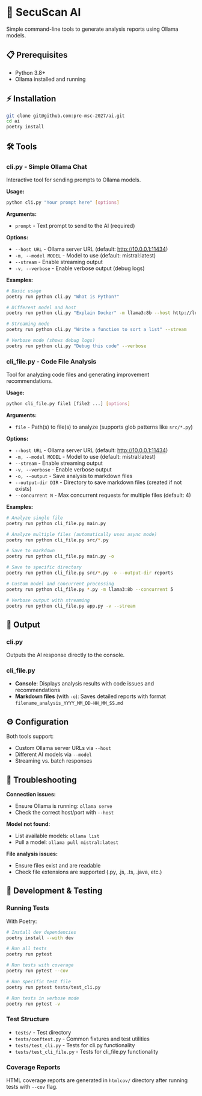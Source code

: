 # 🤖 SecuScan AI

Simple command-line tools to generate analysis reports using Ollama models.

## 📋 Prerequisites

- Python 3.8+
- Ollama installed and running

## ⚡ Installation

```bash
git clone git@github.com:pre-msc-2027/ai.git
cd ai
poetry install
```

## 🛠️ Tools

### cli.py - Simple Ollama Chat

Interactive tool for sending prompts to Ollama models.

**Usage:**
```bash
python cli.py "Your prompt here" [options]
```

**Arguments:**
- `prompt` - Text prompt to send to the AI (required)

**Options:**
- `--host URL` - Ollama server URL (default: http://10.0.0.1:11434)
- `-m, --model MODEL` - Model to use (default: mistral:latest)
- `--stream` - Enable streaming output
- `-v, --verbose` - Enable verbose output (debug logs)

**Examples:**
```bash
# Basic usage
poetry run python cli.py "What is Python?"

# Different model and host
poetry run python cli.py "Explain Docker" -m llama3:8b --host http://localhost:11434

# Streaming mode
poetry run python cli.py "Write a function to sort a list" --stream

# Verbose mode (shows debug logs)
poetry run python cli.py "Debug this code" --verbose
```

### cli_file.py - Code File Analysis

Tool for analyzing code files and generating improvement recommendations.

**Usage:**
```bash
python cli_file.py file1 [file2 ...] [options]
```

**Arguments:**
- `file` - Path(s) to file(s) to analyze (supports glob patterns like `src/*.py`)

**Options:**
- `--host URL` - Ollama server URL (default: http://10.0.0.1:11434)
- `-m, --model MODEL` - Model to use (default: mistral:latest)
- `--stream` - Enable streaming output
- `-v, --verbose` - Enable verbose output
- `-o, --output` - Save analysis to markdown files
- `--output-dir DIR` - Directory to save markdown files (created if not exists)
- `--concurrent N` - Max concurrent requests for multiple files (default: 4)

**Examples:**
```bash
# Analyze single file
poetry run python cli_file.py main.py

# Analyze multiple files (automatically uses async mode)
poetry run python cli_file.py src/*.py

# Save to markdown
poetry run python cli_file.py main.py -o

# Save to specific directory
poetry run python cli_file.py src/*.py -o --output-dir reports

# Custom model and concurrent processing
poetry run python cli_file.py *.py -m llama3:8b --concurrent 5

# Verbose output with streaming
poetry run python cli_file.py app.py -v --stream
```

## 📄 Output

### cli.py
Outputs the AI response directly to the console.

### cli_file.py
- **Console**: Displays analysis results with code issues and recommendations
- **Markdown files** (with `-o`): Saves detailed reports with format `filename_analysis_YYYY_MM_DD-HH_MM_SS.md`

## ⚙️ Configuration

Both tools support:
- Custom Ollama server URLs via `--host`
- Different AI models via `--model`
- Streaming vs. batch responses

## 🔧 Troubleshooting

**Connection issues:**
- Ensure Ollama is running: `ollama serve`
- Check the correct host/port with `--host`

**Model not found:**
- List available models: `ollama list`
- Pull a model: `ollama pull mistral:latest`

**File analysis issues:**
- Ensure files exist and are readable
- Check file extensions are supported (.py, .js, .ts, .java, etc.)

## 🧪 Development & Testing

### Running Tests

With Poetry:
```bash
# Install dev dependencies
poetry install --with dev

# Run all tests
poetry run pytest

# Run tests with coverage
poetry run pytest --cov

# Run specific test file
poetry run pytest tests/test_cli.py

# Run tests in verbose mode
poetry run pytest -v
```

### Test Structure

- `tests/` - Test directory
- `tests/conftest.py` - Common fixtures and test utilities
- `tests/test_cli.py` - Tests for cli.py functionality
- `tests/test_cli_file.py` - Tests for cli_file.py functionality

### Coverage Reports

HTML coverage reports are generated in `htmlcov/` directory after running tests with `--cov` flag.